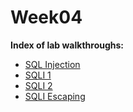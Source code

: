 # Week04
**Index of lab walkthroughs:**

* [SQL Injection]
* [SQLI 1]
* [SQLI 2]
* [SQLI Escaping]

[SQL Injection]: https://github.com/colton-gabertan/SecurityShepherdLabs/blob/SQL-Injection/README.md
[SQLI 1]: https://github.com/colton-gabertan/SecurityShepherdLabs/blob/SQLI-1/README.md
[SQLI 2]: https://github.com/colton-gabertan/SecurityShepherdLabs/blob/SQLI-2/README.md
[SQLI Escaping]: https://github.com/colton-gabertan/SecurityShepherdLabs/blob/SQLI-Escaping/README.md

